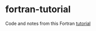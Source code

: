 # fortran-tutorial

Code and notes from this Fortran [tutorial](https://www.youtube.com/watch?v=__2UgFNYgf8)
